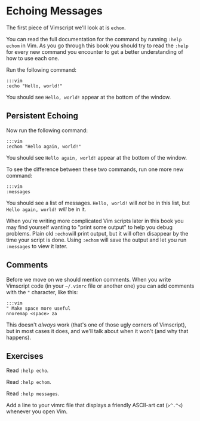 Echoing Messages
================

The first piece of Vimscript we'll look at is `echom`.

You can read the full documentation for the command by running `:help echom` in
Vim.  As you go through this book you should try to read the `:help` for every
new command you encounter to get a better understanding of how to use each one.

Run the following command:

    :::vim
    :echo "Hello, world!"

You should see `Hello, world!` appear at the bottom of the window.

Persistent Echoing
------------------

Now run the following command:

    :::vim
    :echom "Hello again, world!"

You should see `Hello again, world!` appear at the bottom of the window.

To see the difference between these two commands, run one more new command:

    :::vim
    :messages

You should see a list of messages.  `Hello, world!` will *not* be in this list,
but `Hello again, world!` *will* be in it.

When you're writing more complicated Vim scripts later in this book you may find
yourself wanting to "print some output" to help you debug problems.  Plain old
`:echo`will print output, but it will often disappear by the time your script is
done.  Using `:echom` will save the output and let you run `:messages` to view
it later.

Comments
--------

Before we move on we should mention comments.  When you write Vimscript code (in
your `~/.vimrc` file or another one) you can add comments with the `"`
character, like this:

    :::vim
    " Make space more useful
    nnoremap <space> za

This doesn't *always* work (that's one of those ugly corners of Vimscript), but
in most cases it does, and we'll talk about when it won't (and why that
happens).

Exercises
---------

Read `:help echo`.

Read `:help echom`.

Read `:help messages`.

Add a line to your vimrc file that displays a friendly ASCII-art cat (`>^.^<`)
whenever you open Vim.
